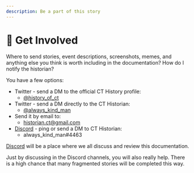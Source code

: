 ```yaml
---
description: Be a part of this story
---
```


# 🎪 Get Involved

Where to send stories, event descriptions, screenshots, memes, and anything else you think is worth including in the documentation? How do I notify the historian?

You have a few options:

* Twitter - send a DM to the official CT History profile:
  * [@history\_of\_ct](https://twitter.com/history\_of\_ct)
* Twitter - send a DM directly to the CT Historian:
  * [@always\_kind\_man](https://twitter.com/always\_kind\_man)
* Send it by email to:
  * historian.ct@gmail.com
* [Discord](https://discord.gg/N5Tcx3yVPk) - ping or send a DM to CT Historian:
  * always\_kind\_man#4463

[Discord](https://discord.gg/N5Tcx3yVPk) will be a place where we all discuss and review this documentation.

Just by discussing in the Discord channels, you will also really help. There is a high chance that many fragmented stories will be completed this way.
